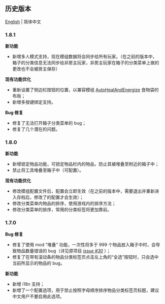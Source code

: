 ﻿## 历史版本

[English](VersionHistory.md) | 简体中文

### 1.8.1

**新功能**
- 新增多人模式支持，现在模组数据将会同步给所有玩家。（在之前的版本中，箱子的分类信息无法同步给非房主玩家，非房主玩家在箱子的分类菜单上做的更改也不会被房主保存）

**现有功能优化**
- 重新设置了侧边栏按钮的位置，以兼容模组 [AutoHealAndEnergize](https://www.nexusmods.com/stardewvalley/mods/29035) 食物袋的布局；
- 新增多按键绑定支持。

**Bug 修复**
- 修复了无法打开箱子分类菜单的 bug；
- 修复了几个潜在的问题。

### 1.8.0

**新功能**
- 新增锁定物品功能，可锁定物品栏内的物品，防止其被堆叠至附近的箱子中；
- 禁止将工具堆叠至箱子中（可配置）。

**现有功能优化**
- 修改模组配置文件后，配置会立即生效（在之前的版本中，需要退出并重新进入存档后，修改了的配置才会生效）；
- 修改分类菜单内物品的排序，使用游戏内的排序方法；
- 修改分类菜单的排序，常用的分类标签将更加靠前。

### 1.7.0

**Bug 修复**
- 修复了使用 mod “堆叠” 功能，一次性将多于 999 个物品放入箱子中时，会导致物品数量错误的 bug（详见原项目 _[issue #30](https://github.com/aEnigmatic/ConvenientChests/issues/30)_ ）；
- 修复了在带有滚动条的物品分类标签页点击左上角的“全选”按钮时，只会选中当前所显示的物品的 bug。

**新功能**
- 新增 i18n 支持；
- 新增了一个配置选项，用于禁止按照字母顺序排序物品分类标签页标题，建议中文用户不要启用此选项。
